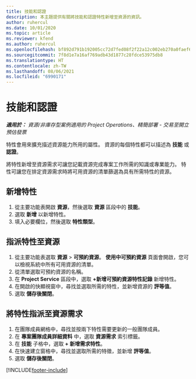 ```yaml
---
title: 技能和認證
description: 本主題提供有關將技能和認證特性新增至資源的資訊。
author: ruhercul
ms.date: 10/01/2020
ms.topic: article
ms.reviewer: kfend
ms.author: ruhercul
ms.openlocfilehash: bf892d791b192005cc72d7fed08f2f22a12c002eb270a0faef6ae476fafafc20
ms.sourcegitcommit: 7f8d1e7a16af769adb43d1877c28fdce53975db8
ms.translationtype: HT
ms.contentlocale: zh-TW
ms.lasthandoff: 08/06/2021
ms.locfileid: "6990171"
---
```

# <a name="skills-and-certifications"></a>技能和認證
_**適用於：** 資源/非庫存型案例適用的 Project Operations、精簡部署 - 交易至開立預估發票_

特性會用來擴充描述資源能力所用的屬性。 資源的每個特性都可以描述為 **技能** 或 **認證**。

將特性新增至資源需求可讓您記載資源完成專案工作所需的知識或專業能力。 特性可讓您在排定資源需求時將可用資源的清單篩選為具有所需特性的資源。

## <a name="add-characteristics"></a>新增特性

1. 從主要功能表開啟 **資源**，然後選取 **資源** 區段中的 **技能**。
2. 選取 **新增** 以新增特性。
3. 填入必要欄位，然後選取 **特性類型**。

## <a name="assign-characteristics-to-resources"></a>指派特性至資源

1. 從主要功能表選取 **資源** > **可預約資源**。 **使用中可預約資源** 頁面會開啟，您可以檢視系統中所有可用資源的清單。
2. 從清單選取可預約資源的名稱。
3. 在 **Project Service** 區段中，選取 **+新增可預約資源特性記錄** 新增特性。
4. 在開啟的快顯視窗中，尋找並選取所需的特性，並新增資源的 **評等值**。
5. 選取 **儲存後關閉**。

## <a name="assign-characteristics-to-resource-requirements"></a>將特性指派至資源需求

1. 在團隊成員網格中，尋找並按兩下特性需要更新的一般團隊成員。
2. 在 **專案團隊成員詳細資料** 中，選取 **資源需求** 索引標籤。
3. 在 **技能** 子格中，選取 **+ 新增需求特性**。
4. 在快速建立窗格中，尋找並選取所需的特徵，並新增 **評等值**。
5. 選取 **儲存後關閉**。

[!INCLUDE[footer-include](../includes/footer-banner.md)]